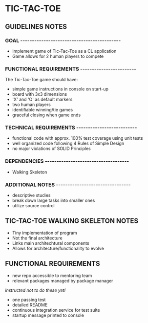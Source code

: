 # TIC-TAC-TOE

## GUIDELINES NOTES

### GOAL -------------------------------------------

- Implement game of Tic-Tac-Toe as a CL application
- Game allows for 2 human players to compete

### FUNCTIONAL REQUIREMENTS ------------------------

The Tic-Tac-Toe game should have:

- simple game instructions in console on start-up
- board with 3x3 dimensions
- 'X' and 'O' as default markers
- two human players
- identifiable winning/tie games
- graceful closing when game ends

### TECHNICAL REQUIREMENTS --------------------------

- functional code with approx. 100% test coverage using unit tests
- well organized code following 4 Rules of Simple Design
- no major violations of SOLID Principles

### DEPENDENCIES ------------------------------------

- Walking Skeleton

### ADDITIONAL NOTES --------------------------------

- descriptive studies
- break down large tasks into smaller ones
- utilize source control

## TIC-TAC-TOE WALKING SKELETON NOTES

- Tiny implementation of program
- Not the final architecture
- Links main architechtural components
- Allows for architecture/functionality to evolve

## FUNCTIONAL REQUIREMENTS

- new repo accessible to mentoring team
- relevant packages managed by package manager

*instructed not to do these yet!*

- one passing test 
- detailed README
- continuous integration service for test suite
- startup message printed to console

